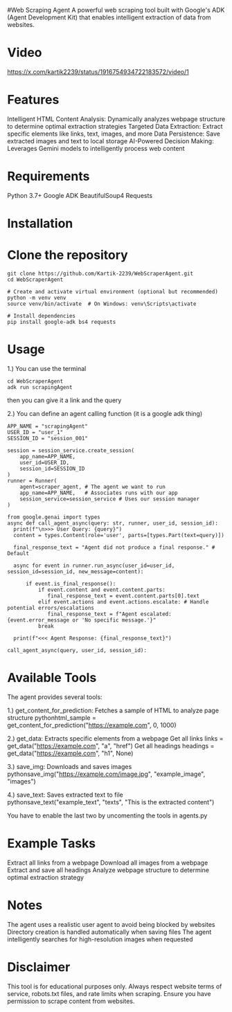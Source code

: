 #Web Scraping Agent
A powerful web scraping tool built with Google's ADK (Agent Development Kit) that enables intelligent extraction of data from websites.

# Video
https://x.com/kartik2239/status/1916754934722183572/video/1

# Features
Intelligent HTML Content Analysis: Dynamically analyzes webpage structure to determine optimal extraction strategies
Targeted Data Extraction: Extract specific elements like links, text, images, and more
Data Persistence: Save extracted images and text to local storage
AI-Powered Decision Making: Leverages Gemini models to intelligently process web content

# Requirements
Python 3.7+
Google ADK
BeautifulSoup4
Requests

# Installation

# Clone the repository
```
git clone https://github.com/Kartik-2239/WebScraperAgent.git
cd WebScraperAgent

# Create and activate virtual environment (optional but recommended)
python -m venv venv
source venv/bin/activate  # On Windows: venv\Scripts\activate

# Install dependencies
pip install google-adk bs4 requests
```

# Usage
1.) You can use the terminal
```
cd WebScraperAgent
adk run scrapingAgent
```
then you can give it a link and the query

2.) You can define an agent calling function (it is a google adk thing)
```
APP_NAME = "scrapingAgent"
USER_ID = "user_1"
SESSION_ID = "session_001" 

session = session_service.create_session(
    app_name=APP_NAME,
    user_id=USER_ID,
    session_id=SESSION_ID
)
runner = Runner(
    agent=scraper_agent, # The agent we want to run
    app_name=APP_NAME,   # Associates runs with our app
    session_service=session_service # Uses our session manager
)

from google.genai import types 
async def call_agent_async(query: str, runner, user_id, session_id):
  print(f"\n>>> User Query: {query}")
  content = types.Content(role='user', parts=[types.Part(text=query)])

  final_response_text = "Agent did not produce a final response." # Default

  async for event in runner.run_async(user_id=user_id, session_id=session_id, new_message=content):

      if event.is_final_response():
          if event.content and event.content.parts:
             final_response_text = event.content.parts[0].text
          elif event.actions and event.actions.escalate: # Handle potential errors/escalations
             final_response_text = f"Agent escalated: {event.error_message or 'No specific message.'}"
          break 

  print(f"<<< Agent Response: {final_response_text}")

call_agent_async(query, user_id, session_id):
```

# Available Tools
The agent provides several tools:

1.) get_content_for_prediction: Fetches a sample of HTML to analyze page structure
    pythonhtml_sample = get_content_for_prediction("https://example.com", 0, 1000)

2.) get_data: Extracts specific elements from a webpage
    Get all links
    links = get_data("https://example.com", "a", "href")
    Get all headings
    headings = get_data("https://example.com", "h1", None)

3.) save_img: Downloads and saves images
    pythonsave_img("https://example.com/image.jpg", "example_image", "images")

4.) save_text: Saves extracted text to file  
    pythonsave_text("example_text", "texts", "This is the extracted content")

You have to enable the last two by uncomenting the tools in agents.py



# Example Tasks

Extract all links from a webpage
Download all images from a webpage
Extract and save all headings
Analyze webpage structure to determine optimal extraction strategy

# Notes

The agent uses a realistic user agent to avoid being blocked by websites
Directory creation is handled automatically when saving files
The agent intelligently searches for high-resolution images when requested

# Disclaimer
This tool is for educational purposes only. Always respect website terms of service, robots.txt files, and rate limits when scraping. Ensure you have permission to scrape content from websites.





